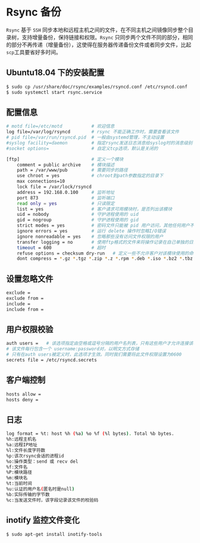 # Rsync 备份

`Rsync` 基于 `SSH` 同步本地和远程主机之间的文件，在不同主机之间镜像同步整个目录树，支持增量备份，保持链接和权限。`Rsync` 只同步两个文件不同的部分，相同的部分不再传递（增量备份），这使得在服务器传递备份文件或者同步文件，比起`scp`工具要省好多时间。

## Ubuntu18.04 下的安装配置

```bash
$ sudo cp /usr/share/doc/rsync/examples/rsyncd.conf /etc/rsyncd.conf
$ sudo systemctl start rsync.service 
```

## 配置信息

```bash
# motd file=/etc/motd           # 欢迎信息
log file=/var/log/rsyncd        # rsync 不能正确工作时，需要查看该文件
# pid file=/var/run/rsyncd.pid  # 一般由systemd管理，不主动设置
#syslog facility=daemon         # 指定rsync发送日志消息给syslog时的消息级别
#socket options=                # 自定义tcp选项，默认是关闭的

[ftp]                           # 定义一个模块
    comment = public archive    # 模块描述
    path = /var/www/pub         # 需要同步的路径
    use chroot = yes            # chroot到path参数指定的目录下
    max connections=10
    lock file = /var/lock/rsyncd
    address = 192.168.0.100     # 监听地址
    port 873                    # 监听端口
    read only = yes             # 只读限定 
    list = yes                  # 客户请求可用模块时，是否列出该模块
    uid = nobody                # 守护进程使用的 uid
    gid = nogroup               # 守护进程使用的 gid
    strict modes = yes          # 密码文件只能被 pid 用户访问，其他任何用户不可以访问该文件
    ignore errors = yes         # 运行 delete 操作时忽略I/O错误
    ignore nonreadable = yes    # 忽略那些没有访问文件权限的用户
    transfer logging = no       # 使用ftp格式的文件来将操作记录在自己单独的日志中
    timeout = 600               # 超时
    refuse options = checksum dry-run   # 定义一些不允许客户对该模块使用的命令选项列表
    dont compress = *.gz *.tgz *.zip *.z *.rpm *.deb *.iso *.bz2 *.tbz # 同步时不再压缩的类型
```

## 设置忽略文件

```bash
exclude = 
exclude from = 
include =
include from =
```

## 用户权限校验

```bash
auth users =   # 该选项指定由空格或逗号分隔的用户名列表，只有这些用户才允许连接该模块
# 该文件每行包含一个 username:password对，以明文方式存储
# 只有在auth users被定义时，此选项才生效。同时我们需要将此文件权限设置为0600
secrets file = /etc/rsyncd.secrets
```

## 客户端控制

```bash
hosts allow =
hosts deny =
```

## 日志

```bash
log format = %t: host %h (%a) %o %f (%l bytes). Total %b bytes.
%h:远程主机名
%a:远程IP地址
%l:文件长度字符数
%p:该次rsync会话的进程id
%o:操作类型：send 或 recv del
%f:文件名
%P:模块路径
%m:模块名
%t:当前时间
%u:认证的用户名(匿名时是null)
%b:实际传输的字节数
%c:当发送文件时，该字段记录该文件的校验码
```

## inotify 监控文件变化

```bash
$ sudo apt-get install inotify-tools
```